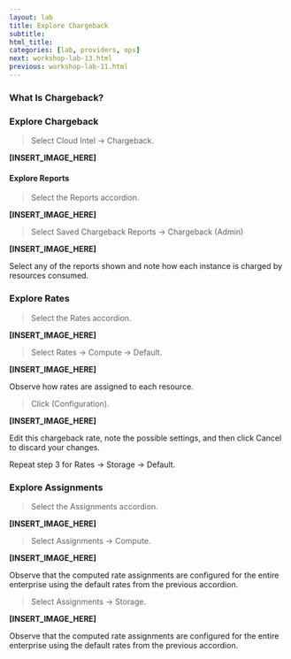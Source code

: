 ```yaml
---
layout: lab
title: Explore Chargeback
subtitle:
html_title:
categories: [lab, providers, ops]
next: workshop-lab-13.html
previous: workshop-lab-11.html
---
```


### What Is Chargeback?

### Explore Chargeback

> Select Cloud Intel → Chargeback.

**[INSERT_IMAGE_HERE]**

#### Explore Reports

> Select the Reports accordion.

**[INSERT_IMAGE_HERE]**

> Select Saved Chargeback Reports → Chargeback (Admin)

**[INSERT_IMAGE_HERE]**

Select any of the reports shown and note how each instance is charged by resources consumed.

### Explore Rates

> Select the Rates accordion.

**[INSERT_IMAGE_HERE]**

> Select Rates → Compute → Default.

**[INSERT_IMAGE_HERE]**

Observe how rates are assigned to each resource.

> Click  (Configuration).

**[INSERT_IMAGE_HERE]**

Edit this chargeback rate, note the possible settings, and then click Cancel to discard your changes.

Repeat step 3 for Rates → Storage → Default.

### Explore Assignments

> Select the Assignments accordion.

**[INSERT_IMAGE_HERE]**

> Select Assignments → Compute.

**[INSERT_IMAGE_HERE]**

Observe that the computed rate assignments are configured for the entire enterprise using the default rates from the previous accordion.

> Select Assignments → Storage.

**[INSERT_IMAGE_HERE]**

Observe that the computed rate assignments are configured for the entire enterprise using the default rates from the previous accordion.
